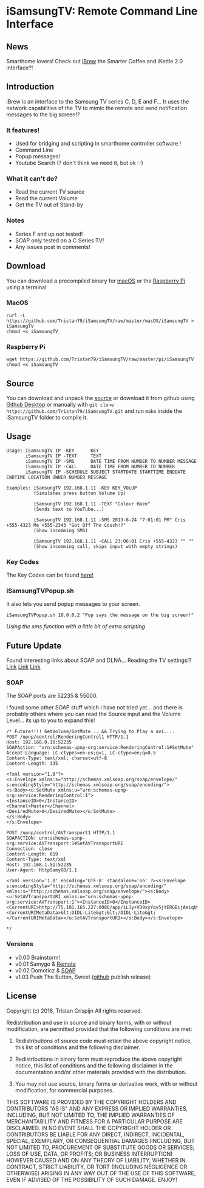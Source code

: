 # iSamsungTV: Remote Command Line Interface

## News

Smarthome lovers! Check out [iBrew](https://github.com/Tristan79/iBrew/) the Smarter Coffee and iKettle 2.0 interface?!

## Introduction
iBrew is an interface to the Samsung TV series C, D, E and F...
It uses the network capabilities of the TV to mimic the remote and send notification messages to the big screen!?
 
### It features!
 * Used for bridging and scripting in smarthome controller software ! 
 * Command Line 
 * Popup messages! 
 * Youtube Search (? don't think we need it, but ok :-)

### What it can't do?
 * Read the current TV source
 * Read the current Volume
 * Get the TV out of Stand-by
 
### Notes
 * Series F and up not tested!
 * SOAP only tested on a C Series TV!
 * Any issues post in comments!

## Download

You can download a precompiled binary for [macOS](https://github.com/Tristan79/iSamsungTV/raw/master/macOS/iSamsungTV) or the [Raspberry Pi](https://github.com/Tristan79/iSamsungTV/raw/master/pi/iSamsungTV) using a terminal

### MacOS

```
curl -L https://github.com/Tristan79/iSamsungTV/raw/master/macOS/iSamsungTV > iSamsungTV
chmod +x iSamsungTV
```

### Raspberry Pi

```
wget https://github.com/Tristan79/iSamsungTV/raw/master/pi/iSamsungTV
chmod +x iSamsungTV
```

## Source

You can download and unpack the [source](https://github.com/Tristan79/iSamsungTV/archive/master.zip) or download it from github using [Github Desktop](https://desktop.github.com) or manually with ```git clone https://github.com/Tristan79/iSamsungTV.git``` and run ```make``` inside the iSamsungTV folder to compile it.

## Usage 

```
Usage: iSamsungTV IP -KEY      KEY
       iSamsungTV IP -TEXT     TEXT
       iSamsungTV IP -SMS      DATE TIME FROM NUMBER TO NUMBER MESSAGE
       iSamsungTV IP -CALL     DATE TIME FROM NUMBER TO NUMBER
       iSamsungTV IP -SCHEDULE SUBJECT STARTDATE STARTTIME ENDDATE ENDTIME LOCATION OWNER NUMBER MESSAGE
```

```
Examples: iSamsungTV 192.168.1.11 -KEY KEY_VOLUP
          (Simulates press button Volume Up)

          iSamsungTV 192.168.1.11 -TEXT "Colour Haze"
          (Sends text to YouTube...)

          iSamsungTV 192.168.1.11 -SMS 2013-6-24 "7:01:01 PM" Cris +555-4323 Me +555-2343 "Get Off The Couch!?"
          (Show incomming SMS)

          iSamsungTV 192.168.1.11 -CALL 23:06:01 Cris +555-4323 "" ""
          (Show incomming call, skips input with empty strings)
```

### Key Codes

The Key Codes can be found [here!](https://raw.githubusercontent.com/Tristan79/iSamsungTV/master/KeyCodes.txt)
 
### iSamsungTVPopup.sh

It also lets you send popup messages to your screen. 
 
```
iSamsungTVPopup.sh 10.0.0.2 "Pop says the message on the big screen!" 
```

_Using the sms function with a little bit of extra scripting_


## Future Update

Found interesting links about SOAP and DLNA... Reading the TV settings!? [Link](http://sc0ty.pl/tag/rendering-control/) [Link](https://wiki.samygo.tv/index.php5/Media_Play_and_DLNA) [Link](http://upnp.org/specs/av/UPnP-av-RenderingControl-v1-Service.pdf)


### SOAP

The SOAP ports are 52235 & 55000.

I found some other SOAP stuff which I have not tried yet... and there is probably others where you can read the Source input and the Volume Level... its up to you to expand this!

```
/* Future!!!! GetVolume/GetMute... && Trying to Play a avi.... 
POST /upnp/control/RenderingControl1 HTTP/1.1
Host: 192.168.0.10:52235
SOAPAction: "urn:schemas-upnp-org:service:RenderingControl:1#SetMute"
Accept-Language: LC-ctypes=en-us;q=1, LC-ctype=en;q=0.5
Content-Type: text/xml; charset=utf-8
Content-Length: 335
 
<?xml version="1.0"?>
<s:Envelope xmlns:s="http://schemas.xmlsoap.org/soap/envelope/" s:encodingStyle="http://schemas.xmlsoap.org/soap/encoding/">
<s:Body><u:SetMute xmlns:u="urn:schemas-upnp-org:service:RenderingControl:1">
<InstanceID>0</InstanceID>
<Channel>Master</Channel>
<DesiredMute>0</DesiredMute></u:SetMute>
</s:Body>
</s:Envelope>
 
POST /upnp/control/AVTransport1 HTTP/1.1
SOAPACTION: urn:schemas-upnp-org:service:AVTransport:1#SetAVTransportURI
Connection: close
Content-Length: 619
Content-Type: text/xml
Host: 192.168.1.51:52235
User-Agent: HttpSamyGO/1.1
 
<?xml version='1.0' encoding='UTF-8' standalone='no' ?><s:Envelope s:encodingStyle="http://schemas.xmlsoap.org/soap/encoding/" xmlns:s="http://schemas.xmlsoap.org/soap/envelope/"><s:Body><u:SetAVTransportURI xmlns:u="urn:schemas-upnp-org:service:AVTransport:1"><InstanceID>0</InstanceID><CurrentURI>http://75.101.165.227:8080/app/iLJy+VD9xyYqv5jtERGBijAeiqUmYWqCFzy4Li6gM0uMzI8pYoRWTxqp+UxEy14ibHGOrLpqJTkjI+WE6Q6lbQ6e2+1X96ToH8lGCv0f4f88M0jxU6S6z4SwC8KOCoMhscRxjOiy4CJVzNNeCGQxpw==.mp4</CurrentURI><CurrentURIMetaData>&lt;DIDL-Lite&gt;&lt;/DIDL-Lite&gt;</CurrentURIMetaData></u:SetAVTransportURI></s:Body></s:Envelope>
 
*/
```

### Versions
* v0.00 Brainstorm!
* v0.01 Samygo & [Remote](https://forum.samygo.tv/viewtopic.php?t=5794)
* v0.02 Domoticz & [SOAP](https://www.domoticz.com/wiki/Samsung_TV)
* v1.03 Push The Button, Sweet ([github](https://github.com/Tristan79/iSamsungTV) publish release)

## License

Copyright (c) 2016, Tristan Crispijn
All rights reserved.

Redistribution and use in source and binary forms, with or without modification, are permitted provided that the following conditions are met:

1. Redistributions of source code must retain the above copyright notice, this list of conditions and the following disclaimer.

2. Redistributions in binary form must reproduce the above copyright notice, this list of conditions and the following disclaimer in the documentation and/or other materials provided with the distribution.

3. You may not use source, binary forms or derivative work, with or without modification, for commercial purposes. 

THIS SOFTWARE IS PROVIDED BY THE COPYRIGHT HOLDERS AND CONTRIBUTORS "AS IS" AND ANY EXPRESS OR IMPLIED WARRANTIES, INCLUDING, BUT NOT LIMITED TO, THE IMPLIED WARRANTIES OF MERCHANTABILITY AND FITNESS FOR A PARTICULAR PURPOSE ARE DISCLAIMED. IN NO EVENT SHALL THE COPYRIGHT HOLDER OR CONTRIBUTORS BE LIABLE FOR ANY DIRECT, INDIRECT, INCIDENTAL, SPECIAL, EXEMPLARY, OR CONSEQUENTIAL DAMAGES (INCLUDING, BUT NOT LIMITED TO, PROCUREMENT OF SUBSTITUTE GOODS OR SERVICES; LOSS OF USE, DATA, OR PROFITS; OR BUSINESS INTERRUPTION) HOWEVER CAUSED AND ON ANY THEORY OF LIABILITY, WHETHER IN CONTRACT, STRICT LIABILITY, OR TORT (INCLUDING NEGLIGENCE OR OTHERWISE) ARISING IN ANY WAY OUT OF THE USE OF THIS SOFTWARE, EVEN IF ADVISED OF THE POSSIBILITY OF SUCH DAMAGE. ENJOY!